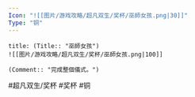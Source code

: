 ```yaml
---
Icon: "![[图片/游戏攻略/超凡双生/奖杯/巫師女孩.png|30]]"
Type: "铜"
---
```

```ad-common-bronze-trophy
title: (Title:: "巫師女孩")
![[图片/游戏攻略/超凡双生/奖杯/巫師女孩.png|100]]

(Comment:: "完成整個儀式。")
```

#超凡双生/奖杯 #奖杯 #铜
